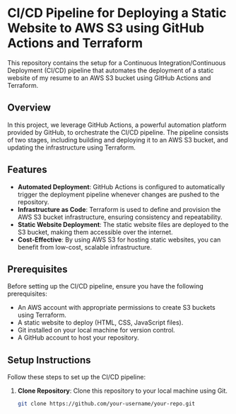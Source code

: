 # CI/CD Pipeline for Deploying a Static Website to AWS S3 using GitHub Actions and Terraform

This repository contains the setup for a Continuous Integration/Continuous Deployment (CI/CD) pipeline that automates the deployment of a static website of my resume to an AWS S3 bucket using GitHub Actions and Terraform.

## Overview

In this project, we leverage GitHub Actions, a powerful automation platform provided by GitHub, to orchestrate the CI/CD pipeline. The pipeline consists of two stages, including building and deploying it to an AWS S3 bucket, and updating the infrastructure using Terraform.

## Features

- **Automated Deployment**: GitHub Actions is configured to automatically trigger the deployment pipeline whenever changes are pushed to the repository.
- **Infrastructure as Code**: Terraform is used to define and provision the AWS S3 bucket infrastructure, ensuring consistency and repeatability.
- **Static Website Deployment**: The static website files are deployed to the S3 bucket, making them accessible over the internet.
- **Cost-Effective**: By using AWS S3 for hosting static websites, you can benefit from low-cost, scalable infrastructure.

## Prerequisites

Before setting up the CI/CD pipeline, ensure you have the following prerequisites:

- An AWS account with appropriate permissions to create S3 buckets using Terraform.
- A static website to deploy (HTML, CSS, JavaScript files).
- Git installed on your local machine for version control.
- A GitHub account to host your repository.

## Setup Instructions

Follow these steps to set up the CI/CD pipeline:

1. **Clone Repository**: Clone this repository to your local machine using Git.

   ```bash
   git clone https://github.com/your-username/your-repo.git
